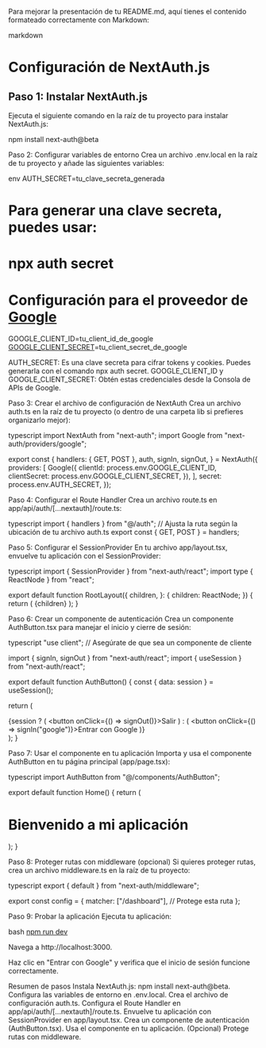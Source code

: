 Para mejorar la presentación de tu README.md, aquí tienes el contenido formateado correctamente con Markdown:

markdown
# Configuración de NextAuth.js

## Paso 1: Instalar NextAuth.js
Ejecuta el siguiente comando en la raíz de tu proyecto para instalar NextAuth.js:


npm install next-auth@beta

Paso 2: Configurar variables de entorno
Crea un archivo .env.local en la raíz de tu proyecto y añade las siguientes variables:

env
AUTH_SECRET=tu_clave_secreta_generada
# Para generar una clave secreta, puedes usar:
# npx auth secret

# Configuración para el proveedor de [Google](https://x.com/i/grok?text=Google)
GOOGLE_CLIENT_ID=tu_client_id_de_google
[GOOGLE_CLIENT_SECRET](https://x.com/i/grok?text=GOOGLE_CLIENT_SECRET)=tu_client_secret_de_google

AUTH_SECRET: Es una clave secreta para cifrar tokens y cookies. Puedes generarla con el comando npx auth secret.
GOOGLE_CLIENT_ID y GOOGLE_CLIENT_SECRET: Obtén estas credenciales desde la Consola de APIs de Google.

Paso 3: Crear el archivo de configuración de NextAuth
Crea un archivo auth.ts en la raíz de tu proyecto (o dentro de una carpeta lib si prefieres organizarlo mejor):

typescript
import NextAuth from "next-auth";
import Google from "next-auth/providers/google";

export const {
  handlers: { GET, POST },
  auth,
  signIn,
  signOut,
} = NextAuth({
  providers: [
    Google({
      clientId: process.env.GOOGLE_CLIENT_ID,
      clientSecret: process.env.GOOGLE_CLIENT_SECRET,
    }),
  ],
  secret: process.env.AUTH_SECRET,
});

Paso 4: Configurar el Route Handler
Crea un archivo route.ts en app/api/auth/[...nextauth]/route.ts:

typescript
import { handlers } from "@/auth"; // Ajusta la ruta según la ubicación de tu archivo auth.ts
export const { GET, POST } = handlers;

Paso 5: Configurar el SessionProvider
En tu archivo app/layout.tsx, envuelve tu aplicación con el SessionProvider:

typescript
import { SessionProvider } from "next-auth/react";
import type { ReactNode } from "react";

export default function RootLayout({
  children,
}: {
  children: ReactNode;
}) {
  return (
    <html lang="es">
      <body>
        <SessionProvider>{children}</SessionProvider>
      </body>
    </html>
  );
}

Paso 6: Crear un componente de autenticación
Crea un componente AuthButton.tsx para manejar el inicio y cierre de sesión:

typescript
"use client"; // Asegúrate de que sea un componente de cliente

import { signIn, signOut } from "next-auth/react";
import { useSession } from "next-auth/react";

export default function AuthButton() {
  const { data: session } = useSession();

  return (
    <div>
      {session ? (
        <button onClick={() => signOut()}>Salir</button>
      ) : (
        <button onClick={() => signIn("google")}>Entrar con Google</button>
      )}
    </div>
  );
}

Paso 7: Usar el componente en tu aplicación
Importa y usa el componente AuthButton en tu página principal (app/page.tsx):

typescript
import AuthButton from "@/components/AuthButton";

export default function Home() {
  return (
    <main>
      <h1>Bienvenido a mi aplicación</h1>
      <AuthButton />
    </main>
  );
}

Paso 8: Proteger rutas con middleware (opcional)
Si quieres proteger rutas, crea un archivo middleware.ts en la raíz de tu proyecto:

typescript
export { default } from "next-auth/middleware";

export const config = {
  matcher: ["/dashboard"], // Protege esta ruta
};

Paso 9: Probar la aplicación
Ejecuta tu aplicación:

bash
[npm run dev](https://x.com/i/grok?text=npm%20run%20dev)

Navega a http://localhost:3000.

Haz clic en "Entrar con Google" y verifica que el inicio de sesión funcione correctamente.

Resumen de pasos
Instala NextAuth.js: npm install next-auth@beta.
Configura las variables de entorno en .env.local.
Crea el archivo de configuración auth.ts.
Configura el Route Handler en app/api/auth/[...nextauth]/route.ts.
Envuelve tu aplicación con SessionProvider en app/layout.tsx.
Crea un componente de autenticación (AuthButton.tsx).
Usa el componente en tu aplicación.
(Opcional) Protege rutas con middleware.

